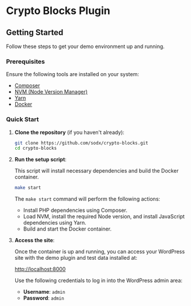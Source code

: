 # Crypto Blocks Plugin

## Getting Started

Follow these steps to get your demo environment up and running.

### Prerequisites

Ensure the following tools are installed on your system:

- [Composer](https://getcomposer.org/)
- [NVM (Node Version Manager)](https://github.com/nvm-sh/nvm)
- [Yarn](https://yarnpkg.com/)
- [Docker](https://www.docker.com/)

### Quick Start

1. **Clone the repository** (if you haven't already):

    ```sh
    git clone https://github.com/sodx/crypto-blocks.git
    cd crypto-blocks
    ```

2. **Run the setup script**:

   This script will install necessary dependencies and build the Docker container.

    ```sh
    make start
    ```

   The `make start` command will perform the following actions:

    - Install PHP dependencies using Composer.
    - Load NVM, install the required Node version, and install JavaScript dependencies using Yarn.
    - Build and start the Docker container.

3. **Access the site**:

   Once the container is up and running, you can access your WordPress site with the demo plugin and test data installed at:

   [http://localhost:8000](http://localhost:8000)

   Use the following credentials to log in into the WordPress admin area:

    - **Username**: `admin`
    - **Password**: `admin`
